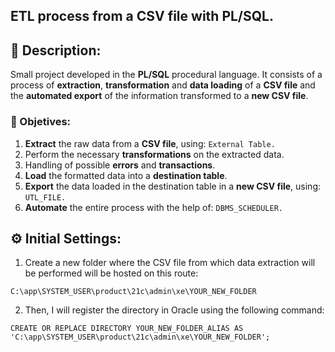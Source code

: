 ## ETL process from a CSV file with PL/SQL.

## 📝 Description:
Small project developed in the **PL/SQL** procedural language. It consists of a process of **extraction**, **transformation** and **data loading** of a **CSV file** and the **automated export** of the
information transformed to a **new CSV file**.

### 🎯 Objetives:
1. **Extract** the raw data from a **CSV file**, using: `External Table.`
2. Perform the necessary **transformations** on the extracted data.
3. Handling of possible **errors** and **transactions**.
4. **Load** the formatted data into a **destination table**.
5. **Export** the data loaded in the destination table in a **new CSV file**, using: `UTL_FILE.`
6. **Automate** the entire process with the help of: `DBMS_SCHEDULER.`

## ⚙ Initial Settings:
1. Create a new folder where the CSV file from which data extraction will be performed will be hosted on this route:
   
```
C:\app\SYSTEM_USER\product\21c\admin\xe\YOUR_NEW_FOLDER
```
2. Then, I will register the directory in Oracle using the following command:
   
```
CREATE OR REPLACE DIRECTORY YOUR_NEW_FOLDER_ALIAS AS 'C:\app\SYSTEM_USER\product\21c\admin\xe\YOUR_NEW_FOLDER';
```


